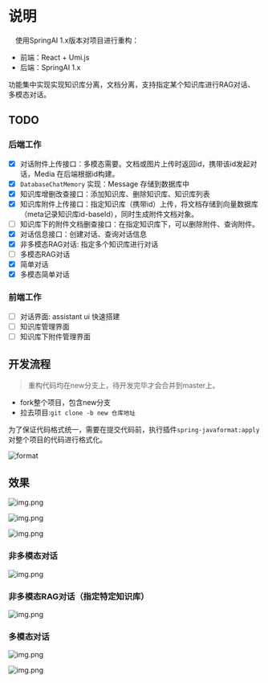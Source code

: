 # 说明

&emsp;使用SpringAI 1.x版本对项目进行重构：

- 前端：React + Umi.js
- 后端：SpringAI 1.x

功能集中实现实现知识库分离，文档分离，支持指定某个知识库进行RAG对话、多模态对话。


## TODO 

### 后端工作

- [x] 对话附件上传接口：多模态需要。文档或图片上传时返回id，携带该id发起对话，Media 在后端根据id构建。
- [x] `DatabaseChatMemory` 实现：Message 存储到数据库中
- [x] 知识库增删改查接口：添加知识库、删除知识库、知识库列表
- [x] 知识库附件上传接口：指定知识库（携带id）上传，将文档存储到向量数据库（meta记录知识库id-baseId），同时生成附件文档对象。
- [ ] 知识库下的附件文档删查接口：在指定知识库下，可以删除附件、查询附件。
- [x] 对话信息接口：创建对话、查询对话信息
- [x] 非多模态RAG对话: 指定多个知识库进行对话
- [ ] 多模态RAG对话
- [x] 简单对话
- [x] 多模态简单对话

### 前端工作

- [ ] 对话界面: assistant ui 快速搭建
- [ ] 知识库管理界面
- [ ] 知识库下附件管理界面

## 开发流程

> 重构代码均在new分支上，待开发完毕才会合并到master上。

- fork整个项目，包含new分支
- 拉去项目:`git clone -b new 仓库地址`

为了保证代码格式统一，需要在提交代码前，执行插件`spring-javaformat:apply`对整个项目的代码进行格式化。

![format](doc/images/format.png)


## 效果

![img.png](doc/images/1.png)

![img.png](doc/images/2.png)

![img.png](doc/images/3.png)

### 非多模态对话

![img.png](doc/images/4.png)

### 非多模态RAG对话（指定特定知识库）
![img.png](doc/images/5.png)

### 多模态对话

![img.png](doc/images/6.png)

![img.png](doc/images/7.png)

